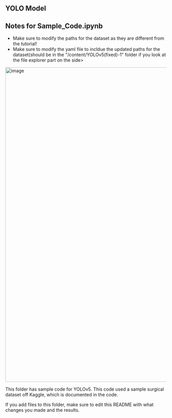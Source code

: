 ## YOLO Model

## Notes for Sample_Code.ipynb
<ul>
  
  <li>Make sure to modify the paths for the dataset as they are different from the tutorial!</li>
  <li>Make sure to modify the yaml file to incldue the updated paths for the dataset(should be in the "/content/YOLOv5(fixed)-1" folder if you look at the file explorer part on the side></li>
  
</ul>
<img width="979" alt="image" src="https://github.com/hssathu4596/Team-Embrace---Spring-2024/assets/69057864/95728fb6-a682-4f3e-907b-6ff435f5711e">


This folder has sample code for YOLOv5. This code used a sample surgical dataset off Kaggle, which is documented in the code. 

If you add files to this folder, make sure to edit this README with what changes you made and the results.


